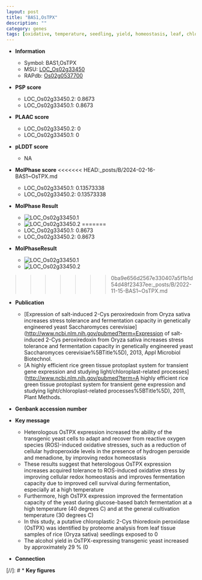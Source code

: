 ```yaml
---
layout: post
title: "BAS1,OsTPX"
description: ""
category: genes
tags: [oxidative, temperature, seedling, yield, homeostasis, leaf, chloroplast]
---
```


* **Information**  
    + Symbol: BAS1,OsTPX  
    + MSU: [LOC_Os02g33450](http://rice.plantbiology.msu.edu/cgi-bin/ORF_infopage.cgi?orf=LOC_Os02g33450)  
    + RAPdb: [Os02g0537700](http://rapdb.dna.affrc.go.jp/viewer/gbrowse_details/irgsp1?name=Os02g0537700)  

* **PSP score**  
    + LOC_Os02g33450.2: 0.8673 
    + LOC_Os02g33450.1: 0.8673 

* **PLAAC score**  
    + LOC_Os02g33450.2: 0 
    + LOC_Os02g33450.1: 0 

* **pLDDT score**
    + NA


* **MolPhase score**
<<<<<<< HEAD:_posts/B/2024-02-16-BAS1~OsTPX.md
    + LOC_Os02g33450.1: 0.13573338
    + LOC_Os02g33450.2: 0.13573338

* **MolPhase Result**
    + ![LOC_Os02g33450.1](https://304243504.github.io/Pictures/LOC_Os02g/LOC_Os02g33450.1.png)
    + ![LOC_Os02g33450.2](https://304243504.github.io/Pictures/LOC_Os02g/LOC_Os02g33450.2.png)
=======
    + LOC_Os02g33450.1: 0.8673
    + LOC_Os02g33450.2: 0.8673

* **MolPhaseResult**
    + ![LOC_Os02g33450.1](https://ricepsp.github.io/pictures/LOC_Os02g/LOC_Os02g33450.1.png)
    + ![LOC_Os02g33450.2](https://ricepsp.github.io/pictures/LOC_Os02g/LOC_Os02g33450.2.png)
>>>>>>> 0ba9e656d2567e330407a5f1b1d54d48f23437ee:_posts/B/2022-11-15-BAS1~OsTPX.md

* **Publication**  
    + [Expression of salt-induced 2-Cys peroxiredoxin from Oryza sativa increases stress tolerance and fermentation capacity in genetically engineered yeast Saccharomyces cerevisiae](http://www.ncbi.nlm.nih.gov/pubmed?term=Expression of salt-induced 2-Cys peroxiredoxin from Oryza sativa increases stress tolerance and fermentation capacity in genetically engineered yeast Saccharomyces cerevisiae%5BTitle%5D), 2013, Appl Microbiol Biotechnol.
    + [A highly efficient rice green tissue protoplast system for transient gene expression and studying light/chloroplast-related processes](http://www.ncbi.nlm.nih.gov/pubmed?term=A highly efficient rice green tissue protoplast system for transient gene expression and studying light/chloroplast-related processes%5BTitle%5D), 2011, Plant Methods.

* **Genbank accession number**  

* **Key message**  
    + Heterologous OsTPX expression increased the ability of the transgenic yeast cells to adapt and recover from reactive oxygen species (ROS)-induced oxidative stresses, such as a reduction of cellular hydroperoxide levels in the presence of hydrogen peroxide and menadione, by improving redox homeostasis
    + These results suggest that heterologous OsTPX expression increases acquired tolerance to ROS-induced oxidative stress by improving cellular redox homeostasis and improves fermentation capacity due to improved cell survival during fermentation, especially at a high temperature
    + Furthermore, high OsTPX expression improved the fermentation capacity of the yeast during glucose-based batch fermentation at a high temperature (40 degrees C) and at the general cultivation temperature (30 degrees C)
    + In this study, a putative chloroplastic 2-Cys thioredoxin peroxidase (OsTPX) was identified by proteome analysis from leaf tissue samples of rice (Oryza sativa) seedlings exposed to 0
    + The alcohol yield in OsTPX-expressing transgenic yeast increased by approximately 29 % (0

* **Connection**  

[//]: # * **Key figures**  


